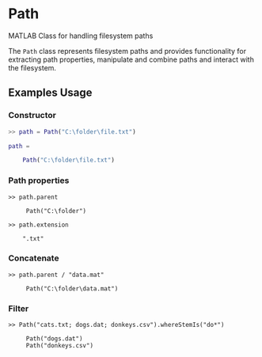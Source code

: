 # Path
 MATLAB Class for handling filesystem paths
 
 The `Path` class represents filesystem paths and provides functionality for extracting path properties, manipulate and combine paths and interact with the filesystem.
 
 ## Examples Usage
 
 ### Constructor
 ```Matlab
>> path = Path("C:\folder\file.txt")

path = 

     Path("C:\folder\file.txt")
```

### Path properties
```
>> path.parent

     Path("C:\folder")

>> path.extension

    ".txt"
 ```
 
### Concatenate
```
>> path.parent / "data.mat"

     Path("C:\folder\data.mat")
```

### Filter
```
>> Path("cats.txt; dogs.dat; donkeys.csv").whereStemIs("do*")

     Path("dogs.dat")
     Path("donkeys.csv")
```
 
 
